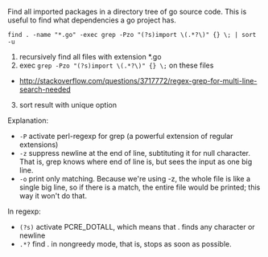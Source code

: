 Find all imported packages in a directory tree of go source code. This is useful to find what dependencies a go project has.

    find . -name "*.go" -exec grep -Pzo "(?s)import \(.*?\)" {} \; | sort -u

1. recursively find all files with extension *.go
2. exec `grep -Pzo "(?s)import \(.*?\)" {} \;` on these files
  * http://stackoverflow.com/questions/3717772/regex-grep-for-multi-line-search-needed
3. sort result with unique option

Explanation:
* `-P` activate perl-regexp for grep (a powerful extension of regular extensions)
* `-z` suppress newline at the end of line, subtituting it for null character. That is, grep knows where end of line is, but sees the input as one big line.
* `-o` print only matching. Because we're using -z, the whole file is like a single big line, so if there is a match, the entire file would be printed; this way it won't do that.

In regexp:
* `(?s)` activate PCRE_DOTALL, which means that . finds any character or newline
* `.*?` find . in nongreedy mode, that is, stops as soon as possible.
